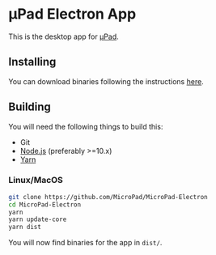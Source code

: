 # µPad Electron App
This is the desktop app for [µPad](https://getmicropad.com).

## Installing
You can download binaries following the instructions [here](https://getmicropad.com/#download).

## Building
You will need the following things to build this:  
- Git
- [Node.js](https://nodejs.org) (preferably >=10.x)
- [Yarn](https://yarnpkg.com)

### Linux/MacOS
```bash
git clone https://github.com/MicroPad/MicroPad-Electron
cd MicroPad-Electron
yarn
yarn update-core
yarn dist
```

You will now find binaries for the app in `dist/`.
